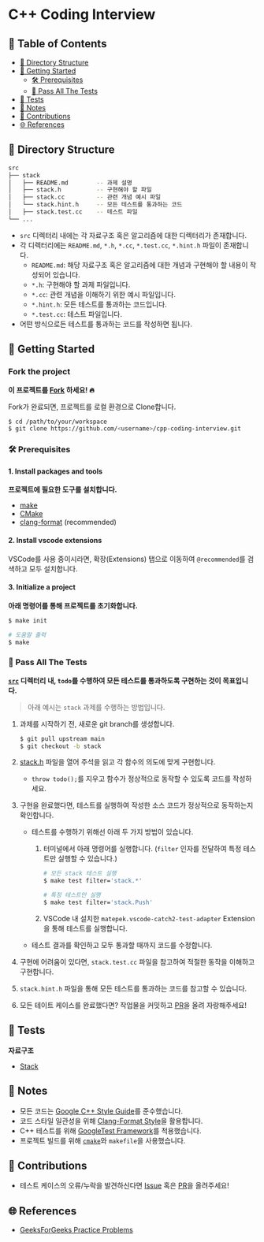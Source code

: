 # C++ Coding Interview <!-- omit in toc -->

## 💬 Table of Contents <!-- omit in toc -->

- [🌈 Directory Structure](#-directory-structure)
- [🎉 Getting Started](#-getting-started)
  - [🛠 Prerequisites](#-prerequisites)
  - [🧪 Pass All The Tests](#-pass-all-the-tests)
- [🚩 Tests](#-tests)
- [📝 Notes](#-notes)
- [👥 Contributions](#-contributions)
- [🌐 References](#-references)

## 🌈 Directory Structure

```bash
src
├── stack
│   ├── README.md        -- 과제 설명
│   ├── stack.h          -- 구현해야 할 파일
│   ├── stack.cc         -- 관련 개념 예시 파일
│   └── stack.hint.h     -- 모든 테스트를 통과하는 코드
│   ├── stack.test.cc    -- 테스트 파일
└── ...
```

- `src` 디렉터리 내에는 각 자료구조 혹은 알고리즘에 대한 디렉터리가 존재합니다.
- 각 디렉터리에는 `README.md`, `*.h`, `*.cc`, `*.test.cc`, `*.hint.h` 파일이 존재합니다.
  - `README.md`: 해당 자료구조 혹은 알고리즘에 대한 개념과 구현해야 할 내용이 작성되어 있습니다.
  - `*.h`: 구현해야 할 과제 파일입니다.
  - `*.cc`: 관련 개념을 이해하기 위한 예시 파일입니다.
  - `*.hint.h`: 모든 테스트를 통과하는 코드입니다.
  - `*.test.cc`: 테스트 파일입니다.
- 어떤 방식으로든 테스트를 통과하는 코드를 작성하면 됩니다.

## 🎉 Getting Started

### Fork the project <!-- omit in toc -->

**이 프로젝트를 [Fork](https://github.com/jinyongp/cpp-coding-interview/fork) 하세요! 🔥**

Fork가 완료되면, 프로젝트를 로컬 환경으로 Clone합니다.

```bash
$ cd /path/to/your/workspace
$ git clone https://github.com/<username>/cpp-coding-interview.git
```

### 🛠 Prerequisites

#### 1. Install packages and tools <!-- omit in toc -->

**프로젝트에 필요한 도구를 설치합니다.**

- [make](https://www.gnu.org/software/make/)
- [CMake](https://cmake.org/download/)
- [clang-format](https://clang.llvm.org/docs/ClangFormat.html) (recommended)

#### 2. Install vscode extensions <!-- omit in toc -->

VSCode를 사용 중이시라면, 확장(Extensions) 탭으로 이동하여 `@recommended`를 검색하고 모두 설치합니다.

#### 3. Initialize a project <!-- omit in toc -->

**아래 명령어를 통해 프로젝트를 초기화합니다.**

```bash
$ make init

# 도움말 출력
$ make
```

### 🧪 Pass All The Tests

**[`src`](./src) 디렉터리 내, `todo`를 수행하여 모든 테스트를 통과하도록 구현하는 것이 목표입니다.**

>아래 예시는 `stack` 과제를 수행하는 방법입니다.

1. 과제를 시작하기 전, 새로운 git branch를 생성합니다.

   ```bash
   $ git pull upstream main
   $ git checkout -b stack
   ```
3. [stack.h](./src/stack/stack.h) 파일을 열어 주석을 읽고 각 함수의 의도에 맞게 구현합니다.
   - `throw todo();`를 지우고 함수가 정상적으로 동작할 수 있도록 코드를 작성하세요.
4. 구현을 완료했다면, 테스트를 실행하여 작성한 소스 코드가 정상적으로 동작하는지 확인합니다.
   -  테스트를 수행하기 위해선 아래 두 가지 방법이 있습니다.

      1. 터미널에서 아래 명령어를 실행합니다. (`filter` 인자를 전달하여 특정 테스트만 실행할 수 있습니다.)

         ```bash
         # 모든 stack 테스트 실행
         $ make test filter='stack.*' 

         # 특정 테스트만 실행
         $ make test filter='stack.Push'
         ```
      2. VSCode 내 설치한 `matepek.vscode-catch2-test-adapter` Extension을 통해 테스트를 실행합니다.
   - 테스트 결과를 확인하고 모두 통과할 때까지 코드를 수정합니다.
5. 구현에 어려움이 있다면, `stack.test.cc` 파일을 참고하여 적절한 동작을 이해하고 구현합니다.
6. `stack.hint.h` 파일을 통해 모든 테스트를 통과하는 코드를 참고할 수 있습니다.
7. 모든 테이트 케이스를 완료했다면? 작업물을 커밋하고 [PR](https://github.com/jinyongp/cpp-coding-interview/pulls?q=is%3Apr+is%3Aopen+sort%3Aupdated-desc)을 올려 자랑해주세요!

## 🚩 Tests

**자료구조**

- [Stack](./src/stack/README.md)

## 📝 Notes

- 모든 코드는 [Google C++ Style Guide](https://google.github.io/styleguide/cppguide.html)를 준수했습니다.
- 코드 스타일 일관성을 위해 [Clang-Format Style](https://clang.llvm.org/docs/ClangFormatStyleOptions.html)을 활용합니다.
- C++ 테스트를 위해 [GoogleTest Framework](https://github.com/google/googletest)를 적용했습니다.
- 프로젝트 빌드를 위해 [`cmake`](https://cmake.org/)와 `makefile`을 사용했습니다.

## 👥 Contributions

- 테스트 케이스의 오류/누락을 발견하신다면 [Issue](https://github.com/jinyongp/cpp-coding-interview/issues/new) 혹은 [PR](https://github.com/jinyongp/cpp-coding-interview/pulls?q=is%3Apr+is%3Aopen+sort%3Aupdated-desc)을 올려주세요!
<!-- - 추가되었으면 하는 자료구조 혹은 알고리즘을 [Issue](https://github.com/jinyongp/cpp-coding-interview/issues/new)로 알려주세요! 금방 추가해보겠습니다. 😁 -->

## 🌐 References

- [GeeksForGeeks Practice Problems](https://practice.geeksforgeeks.org/explore/?page=1)
